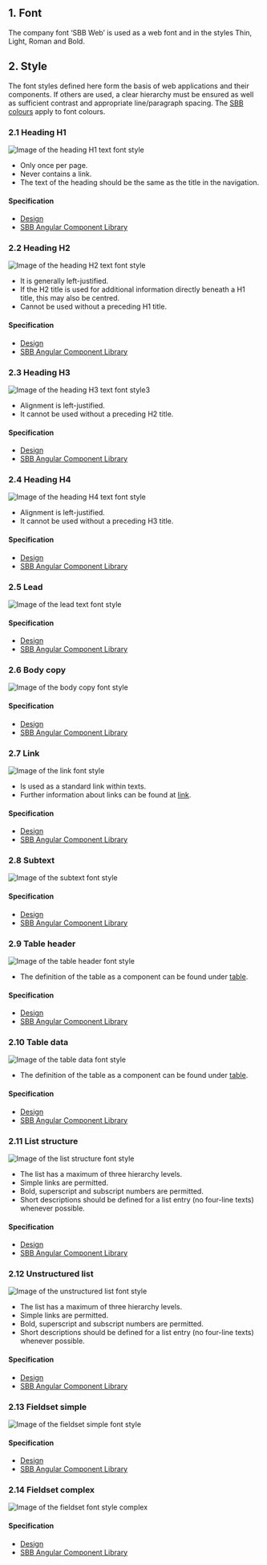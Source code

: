 ## 1. Font
The company font ‘SBB Web’ is used as a web font and in the styles Thin, Light, Roman and Bold.

## 2. Style
The font styles defined here form the basis of web applications and their components. If others are used, a clear hierarchy must be ensured as well as sufficient contrast and appropriate line/paragraph spacing. The [SBB colours](https://digital.sbb.ch/en/farben) apply to font colours.

### 2.1 Heading H1
![Image of the heading H1 text font style](https://raw.githubusercontent.com/sbb-design-systems/design-system-website-documentation/master/documentation/basics/typography/images/typo_h1.png 'class: image')
* Only once per page.
* Never contains a link.
* The text of the heading should be the same as the title in the navigation.

#### Specification
* [Design](https://www.sketch.com/s/80f12b3b-58e5-4b4c-98cd-c553bae18db0/a/GLdV0O#Inspector)
* [SBB Angular Component Library](https://sbb-angular.app.sbb.ch/latest/typography)

### 2.2 Heading H2
![Image of the heading H2 text font style](https://raw.githubusercontent.com/sbb-design-systems/design-system-website-documentation/master/documentation/basics/typography/images/typo_h2.png 'class: image')
* It is generally left-justified.
* If the H2 title is used for additional information directly beneath a H1 title, this may also be centred.
* Cannot be used without a preceding H1 title.

#### Specification
* [Design](https://www.sketch.com/s/80f12b3b-58e5-4b4c-98cd-c553bae18db0/a/OzREJm#Inspector)
* [SBB Angular Component Library](https://sbb-angular.app.sbb.ch/latest/typography)

### 2.3 Heading H3
![Image of the heading H3 text font style3](https://raw.githubusercontent.com/sbb-design-systems/design-system-website-documentation/master/documentation/basics/typography/images/typo_h3.png 'class: image')
* Alignment is left-justified.
* It cannot be used without a preceding H2 title.

#### Specification
* [Design](https://www.sketch.com/s/80f12b3b-58e5-4b4c-98cd-c553bae18db0/a/mjKVgP#Inspector)
* [SBB Angular Component Library](https://sbb-angular.app.sbb.ch/latest/typography)

### 2.4 Heading H4
![Image of the heading H4 text font style](https://raw.githubusercontent.com/sbb-design-systems/design-system-website-documentation/master/documentation/basics/typography/images/typo_h4.png 'class: image')
* Alignment is left-justified.
* It cannot be used without a preceding H3 title.

#### Specification
* [Design](https://www.sketch.com/s/80f12b3b-58e5-4b4c-98cd-c553bae18db0/a/DKwRD4#Inspector)
* [SBB Angular Component Library](https://sbb-angular.app.sbb.ch/latest/typography)

### 2.5 Lead
![Image of the lead text font style](https://raw.githubusercontent.com/sbb-design-systems/design-system-website-documentation/master/documentation/basics/typography/images/typo_lead.png 'class: image')

#### Specification
* [Design](https://www.sketch.com/s/80f12b3b-58e5-4b4c-98cd-c553bae18db0/a/apaOED#Inspector)
* [SBB Angular Component Library](https://sbb-angular.app.sbb.ch/latest/typography)


### 2.6 Body copy
![Image of the body copy font style](https://raw.githubusercontent.com/sbb-design-systems/design-system-website-documentation/master/documentation/basics/typography/images/typo_copy.png 'class: image')

#### Specification
* [Design](https://www.sketch.com/s/80f12b3b-58e5-4b4c-98cd-c553bae18db0/a/ApRlGR#Inspector)
* [SBB Angular Component Library](https://sbb-angular.app.sbb.ch/latest/typography)

### 2.7 Link
![Image of the link font style](https://raw.githubusercontent.com/sbb-design-systems/design-system-website-documentation/master/documentation/basics/typography/images/typo_link.png 'class: image')
* Is used as a standard link within texts.
* Further information about links can be found at [link](https://digital.sbb.ch/en/websites/components/link).

#### Specification
* [Design](https://www.sketch.com/s/80f12b3b-58e5-4b4c-98cd-c553bae18db0/a/0Z7bOG#Inspector)
* [SBB Angular Component Library](https://sbb-angular.app.sbb.ch/latest/typography)

### 2.8 Subtext
![Image of the subtext font style](https://raw.githubusercontent.com/sbb-design-systems/design-system-website-documentation/master/documentation/basics/typography/images/typo_subtext.png 'class: image')

#### Specification
* [Design](https://www.sketch.com/s/80f12b3b-58e5-4b4c-98cd-c553bae18db0/a/lgGpYz#Inspector)
* [SBB Angular Component Library](https://sbb-angular.app.sbb.ch/latest/typography)

### 2.9 Table header
![Image of the table header font style](https://raw.githubusercontent.com/sbb-design-systems/design-system-website-documentation/master/documentation/basics/typography/images/typo_table_header.png 'class: image')
* The definition of the table as a component can be found under [table](https://digital.sbb.ch/en/websites/components/table).

#### Specification
* [Design](https://www.sketch.com/s/80f12b3b-58e5-4b4c-98cd-c553bae18db0/a/kPQ1Yr#Inspector)
* [SBB Angular Component Library](https://sbb-angular.app.sbb.ch/latest/typography)

### 2.10 Table data
![Image of the table data font style](https://raw.githubusercontent.com/sbb-design-systems/design-system-website-documentation/master/documentation/basics/typography/images/typo_table_data.png 'class: image')
* The definition of the table as a component can be found under [table](https://digital.sbb.ch/en/websites/components/table).

#### Specification
* [Design](https://sbb.invisionapp.com/d/main#/console/15744722/331796883/inspect)
* [SBB Angular Component Library](https://sbb-angular.app.sbb.ch/latest/typography)

### 2.11 List structure
![Image of the list structure font style](https://raw.githubusercontent.com/sbb-design-systems/design-system-website-documentation/master/documentation/basics/typography/images/typo_list_ordered.png 'class: image')
* The list has a maximum of three hierarchy levels.
* Simple links are permitted.
* Bold, superscript and subscript numbers are permitted.
* Short descriptions should be defined for a list entry (no four-line texts) whenever possible.

#### Specification
* [Design](https://www.sketch.com/s/80f12b3b-58e5-4b4c-98cd-c553bae18db0/a/Rvo8eW#Inspector)
* [SBB Angular Component Library](https://sbb-angular.app.sbb.ch/latest/typography)

### 2.12 Unstructured list
![Image of the unstructured list font style](https://raw.githubusercontent.com/sbb-design-systems/design-system-website-documentation/master/documentation/basics/typography/images/typo_list_unordered.png 'class: image')
* The list has a maximum of three hierarchy levels.
* Simple links are permitted.
* Bold, superscript and subscript numbers are permitted.
* Short descriptions should be defined for a list entry (no four-line texts) whenever possible.

#### Specification
* [Design](https://www.sketch.com/s/80f12b3b-58e5-4b4c-98cd-c553bae18db0/a/1JPWm5#Inspector)
* [SBB Angular Component Library](https://sbb-angular.app.sbb.ch/latest/typography)

### 2.13 Fieldset simple
![Image of the fieldset simple font style](https://raw.githubusercontent.com/sbb-design-systems/design-system-website-documentation/master/documentation/basics/typography/images/typo_fieldset_default.png 'class: image')

#### Specification
* [Design](https://www.sketch.com/s/80f12b3b-58e5-4b4c-98cd-c553bae18db0/a/pZKwWo#Inspector)
* [SBB Angular Component Library](https://sbb-angular.app.sbb.ch/latest/typography)

### 2.14 Fieldset complex
![Image of the fieldset font style complex](https://raw.githubusercontent.com/sbb-design-systems/design-system-website-documentation/master/documentation/basics/typography/images/typo_fieldset_nested.png 'class: image')

#### Specification
* [Design](https://www.sketch.com/s/80f12b3b-58e5-4b4c-98cd-c553bae18db0/a/VOobD8#Inspector)
* [SBB Angular Component Library](https://sbb-angular.app.sbb.ch/latest/typography)
